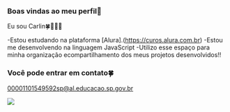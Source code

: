 ### Boas vindas ao meu perfil🫅

Eu sou Carlin🍀👑🥷🎰

-Estou estudando na plataforma [Alura].(https://curos.alura.com.br)
-Estou me desenvolvendo na linguagem JavaScript
-Utilizo esse espaço para minha organização ecompartilhamento dos meus projetos desenvolvidos!!


### Você pode entrar em contato🍀

00001101549592sp@al.educacao.sp.gov.br






![](https://s2.glbimg.com/GJEIC4_B-PLv4sxWxS-2lBs67y8=/smart/s.glbimg.com/es/ge/f/original/2015/11/08/neymar.gif)
